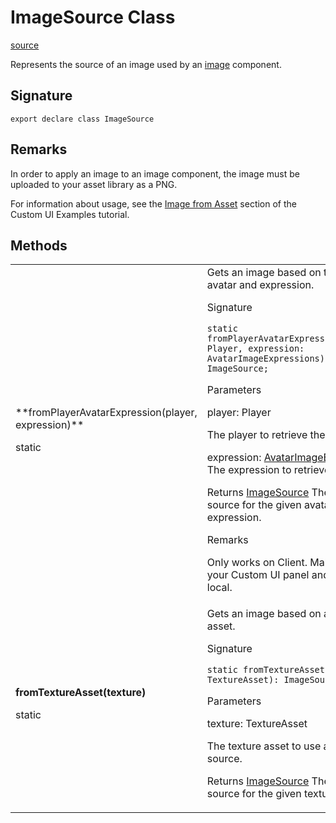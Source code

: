 # ImageSource Class

[source](https://developers.meta.com/horizon-worlds/reference/2.0.0/ui_imagesource)

Represents the source of an image used by an [image](/horizon-worlds/reference/2.0.0/ui_image_2) component.

## Signature

```
export declare class ImageSource
```

## Remarks

In order to apply an image to an image component, the image must be uploaded to your asset library as a PNG.

  

For information about usage, see the [Image from Asset](https://developers.meta.com/horizon-worlds/learn/documentation/tutorials/tutorial-worlds/custom-ui-examples-tutorial/station-2-image-from-asset) section of the Custom UI Examples tutorial.

## Methods

<table>
  <tbody>
    <tr>
      <td>**fromPlayerAvatarExpression(player, expression)**

 static</td>
      <td>Gets an image based on the player's avatar and expression.

Signature

```
static fromPlayerAvatarExpression(player: Player, expression: AvatarImageExpressions): ImageSource;
```

Parameters

player: Player

The player to retrieve the avatar for.

expression: [AvatarImageExpressions](/horizon-worlds/reference/2.0.0/ui_avatarimageexpressions) The expression to retrieve.

Returns [ImageSource](/horizon-worlds/reference/2.0.0/ui_imagesource) The image source for the given avatar and expression.

Remarks

Only works on Client. Make sure your Custom UI panel and script is local.</td>
    </tr>
    <tr>
      <td>**fromTextureAsset(texture)**

 static</td>
      <td>Gets an image based on a texture asset.

Signature

```
static fromTextureAsset(texture: TextureAsset): ImageSource;
```

Parameters

texture: TextureAsset

The texture asset to use as the source.

Returns [ImageSource](/horizon-worlds/reference/2.0.0/ui_imagesource) The image source for the given texture asset.</td>
    </tr>
  </tbody>
</table>